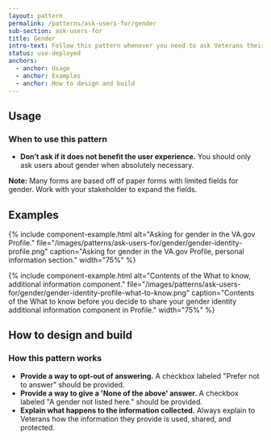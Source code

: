 ```yaml
---
layout: pattern
permalink: /patterns/ask-users-for/gender
sub-section: ask-users-for
title: Gender
intro-text: Follow this pattern whenever you need to ask Veterans their gender. 
status: use-deployed
anchors:
  - anchor: Usage
  - anchor: Examples
  - anchor: How to design and build
---
```


## Usage

### When to use this pattern

- **Don’t ask if it does not benefit the user experience.** You should only ask users about gender when absolutely necessary.  

**Note:** Many forms are based off of paper forms with limited fields for gender. Work with your stakeholder to expand the fields. 

## Examples

{% include component-example.html alt="Asking for gender in the VA.gov Profile." file="/images/patterns/ask-users-for/gender/gender-identity-profile.png" caption="Asking for gender in the VA.gov Profile, personal information section." width="75%" %}

{% include component-example.html alt="Contents of the What to know, additional information component." file="/images/patterns/ask-users-for/gender/gender-identity-profile-what-to-know.png" caption="Contents of the What to know before you decide to share your gender identity additional information component in Profile." width="75%" %}

## How to design and build 

### How this pattern works

<!-- We didn't do this due to a backend constraint. * **Give Veterans the option of picking more than one gender they could identify with.** Always use checkboxes so that Veterans can identify with multiple descriptions. -->
* **Provide a way to opt-out of answering.** A checkbox labeled "Prefer not to answer" should be provided.
* **Provide a way to give a 'None of the above' answer.** A checkbox labeled "A gender not listed here." should be provided.
* **Explain what happens to the information collected.** Always explain to Veterans how the information they provide is used, shared, and protected.
